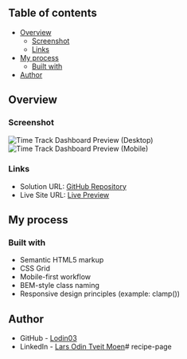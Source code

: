 ## Table of contents
- [Overview](#overview)
  - [Screenshot](#screenshot)
  - [Links](#links)
- [My process](#my-process)
  - [Built with](#built-with)
- [Author](#author)

## Overview

### Screenshot
![Time Track Dashboard Preview (Desktop)](assets/images/webpage-screenshot1.png)  
![Time Track Dashboard Preview (Mobile)](assets/images/webpage-screenshot2.png)

### Links
- Solution URL: [GitHub Repository](https://github.com/Lodin03/recipe-page)
- Live Site URL: [Live Preview](https://lodin03.github.io/recipe-page/)

## My process

### Built with

- Semantic HTML5 markup
- CSS Grid
- Mobile-first workflow
- BEM-style class naming
- Responsive design principles (example: clamp())

## Author

- GitHub - [Lodin03](https://github.com/Lodin03)
- LinkedIn - [Lars Odin Tveit Moen](https://www.linkedin.com/in/lars-odin-tveit-moen-736600260/)# recipe-page
